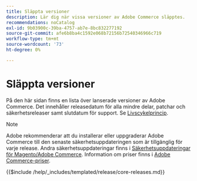 ```yaml
---
title: Släppta versioner
description: Lär dig när vissa versioner av Adobe Commerce släpptes.
recommendations: noCatalog
exl-id: 9b03900c-39ba-4757-ab7e-8bc832277192
source-git-commit: afe6b8ba4c1592e068b72156b72540346966c719
workflow-type: tm+mt
source-wordcount: '73'
ht-degree: 0%

---
```


# Släppta versioner

På den här sidan finns en lista över lanserade versioner av Adobe Commerce. Det innehåller releasedatum för alla mindre delar, patchar och säkerhetsreleaser samt slutdatum för support. Se [Livscykelprincip](lifecycle-policy.md).

>[!NOTE]
>
>Adobe rekommenderar att du installerar eller uppgraderar Adobe Commerce till den senaste säkerhetsuppdateringen som är tillgänglig för varje release.
>Andra säkerhetsuppdateringar finns i [Säkerhetsuppdateringar för Magento/Adobe Commerce](https://helpx.adobe.com/security/products/magento.html).
>Information om priser finns i [Adobe Commerce-priser](https://business.adobe.com/products/magento/pricing.html).

{{$include /help/_includes/templated/release/core-releases.md}}
